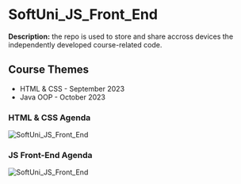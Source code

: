 # SoftUni_JS_Front_End

<strong>Description:</strong> the repo is used to store and share accross devices the independently developed course-related code.

## Course Themes
- HTML & CSS - September 2023
- Java OOP - October 2023


### HTML & CSS Agenda
![SoftUni_JS_Front_End](https://github.com/idaki/SoftUni_JS_Front_End_Course/blob/main/Images/HTML%20%26%20CSS.png)

### JS Front-End Agenda

![SoftUni_JS_Front_End](https://github.com/idaki/SoftUni_JS_Front_End_Course/blob/main/Images/JS%20Front-End.png)

